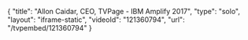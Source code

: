 {
    "title": "Allon Caidar, CEO, TVPage - IBM Amplify 2017",
    "type": "solo",
    "layout": "iframe-static",
    "videoId": "121360794",
    "url": "\/tvpembed\/121360794"
}